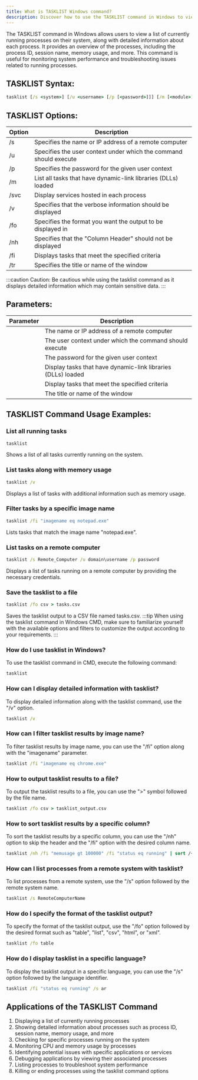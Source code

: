 ```yaml
---
title: What is TASKLIST Windows command?
description: Discover how to use the TASKLIST command in Windows to view a list of running processes and their details.
---
```


The TASKLIST command in Windows allows users to view a list of currently running processes on their system, along with detailed information about each process. It provides an overview of the processes, including the process ID, session name, memory usage, and more. This command is useful for monitoring system performance and troubleshooting issues related to running processes.
## TASKLIST Syntax:
```cmd
tasklist [/s <system>] [/u <username> [/p [<password>]]] [/m [<module>] | /svc | /v] [/fo {TABLE | LIST | CSV}] [/nh] [/fi <filter>] [/tr "<TaskName>"]
```
## TASKLIST Options:

| Option    | Description                                                  |
|-----------|--------------------------------------------------------------|
| /s        | Specifies the name or IP address of a remote computer        |
| /u        | Specifies the user context under which the command should execute |
| /p        | Specifies the password for the given user context            |
| /m        | List all tasks that have dynamic-link libraries (DLLs) loaded |
| /svc      | Display services hosted in each process                     |
| /v        | Specifies that the verbose information should be displayed   |
| /fo       | Specifies the format you want the output to be displayed in  |
| /nh       | Specifies that the "Column Header" should not be displayed   |
| /fi       | Displays tasks that meet the specified criteria             |
| /tr       | Specifies the title or name of the window                    |


:::caution
Caution: Be cautious while using the tasklist command as it displays detailed information which may contain sensitive data.
:::

## Parameters:
| Parameter  | Description                                                  |
|------------|--------------------------------------------------------------|
| <system>   | The name or IP address of a remote computer                  |
| <username> | The user context under which the command should execute      |
| <password> | The password for the given user context                      |
| <module>   | Display tasks that have dynamic-link libraries (DLLs) loaded |
| <filter>   | Display tasks that meet the specified criteria               |
| <TaskName> | The title or name of the window                              |
## TASKLIST Command Usage Examples:
### List all running tasks
```cmd
tasklist
```
Shows a list of all tasks currently running on the system.

### List tasks along with memory usage
```cmd
tasklist /v
```
Displays a list of tasks with additional information such as memory usage.

### Filter tasks by a specific image name
```cmd
tasklist /fi "imagename eq notepad.exe"
```
Lists tasks that match the image name "notepad.exe".

### List tasks on a remote computer
```cmd
tasklist /s Remote_Computer /u domain\username /p password
```
Displays a list of tasks running on a remote computer by providing the necessary credentials.

### Save the tasklist to a file
```cmd
tasklist /fo csv > tasks.csv
```
Saves the tasklist output to a CSV file named tasks.csv.
:::tip
When using the tasklist command in Windows CMD, make sure to familiarize yourself with the available options and filters to customize the output according to your requirements.
:::

### How do I use tasklist in Windows?
To use the tasklist command in CMD, execute the following command:
```cmd
tasklist
```

### How can I display detailed information with tasklist?
To display detailed information along with the tasklist command, use the "/v" option. 
```cmd
tasklist /v
```

### How can I filter tasklist results by image name?
To filter tasklist results by image name, you can use the "/fi" option along with the "imagename" parameter. 
```cmd
tasklist /fi "imagename eq chrome.exe"
```

### How to output tasklist results to a file?
To output the tasklist results to a file, you can use the ">" symbol followed by the file name. 
```cmd
tasklist /fo csv > tasklist_output.csv
```

### How to sort tasklist results by a specific column?
To sort the tasklist results by a specific column, you can use the "/nh" option to skip the header and the "/fi" option with the desired column name. 
```cmd
tasklist /nh /fi "memusage gt 100000" /fi "status eq running" | sort /+55
```

### How can I list processes from a remote system with tasklist?
To list processes from a remote system, use the "/s" option followed by the remote system name. 
```cmd
tasklist /s RemoteComputerName
```

### How do I specify the format of the tasklist output?
To specify the format of the tasklist output, use the "/fo" option followed by the desired format such as "table", "list", "csv", "html", or "xml". 
```cmd
tasklist /fo table
```

### How do I display tasklist in a specific language?
To display the tasklist output in a specific language, you can use the "/s" option followed by the language identifier. 
```cmd
tasklist /fi "status eq running" /s ar
```
## Applications of the TASKLIST Command

1. Displaying a list of currently running processes
2. Showing detailed information about processes such as process ID, session name, memory usage, and more
3. Checking for specific processes running on the system
4. Monitoring CPU and memory usage by processes
5. Identifying potential issues with specific applications or services
6. Debugging applications by viewing their associated processes
7. Listing processes to troubleshoot system performance
8. Killing or ending processes using the tasklist command options